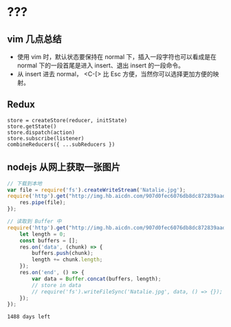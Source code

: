 # ???
## vim 几点总结
* 使用 vim 时，默认状态要保持在 normal 下，插入一段字符也可以看成是在 normal 下的一段首尾是进入 insert、退出 insert 的一段命令。
* 从 insert 进去 normal，<C-c> <C-o> <C-[> 比 Esc 方便，当然你可以选择更加方便的映射。


## Redux
```
store = createStore(reducer, initState)
store.getState()
store.dispatch(action)
store.subscribe(listener)
combineReducers({ ...subReducers })
```

##  nodejs 从网上获取一张图片
```js
// 下载到本地
var file = require('fs').createWriteStream('Natalie.jpg');
require('http').get("http://img.hb.aicdn.com/907d0fec6076db8dc872839aad81bafedf8ad2e9b524-wrmZqU_fw658", res => {
    res.pipe(file);
});

// 读取到 Buffer 中
require('http').get("http://img.hb.aicdn.com/907d0fec6076db8dc872839aad81bafedf8ad2e9b524-wrmZqU_fw658", res => {
    let length = 0;
    const buffers = [];
    res.on('data', (chunk) => {
        buffers.push(chunk);
        length += chunk.length;
    });
    res.on('end', () => {
        var data = Buffer.concat(buffers, length);
        // store in data
        // require('fs').writeFileSync('Natalie.jpg', data, () => {});
    });
});

```

`1488 days left`

